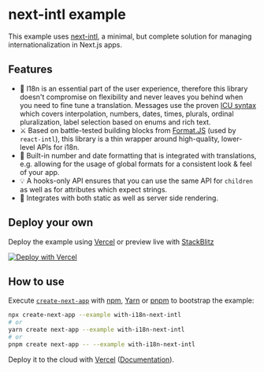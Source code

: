 # next-intl example

This example uses [next-intl](https://github.com/amannn/next-intl), a minimal, but complete solution for managing internationalization in Next.js apps.

## Features

- 🌟 I18n is an essential part of the user experience, therefore this library doesn't compromise on flexibility and never leaves you behind when you need to fine tune a translation. Messages use the proven [ICU syntax](https://formatjs.io/docs/core-concepts/icu-syntax) which covers interpolation, numbers, dates, times, plurals, ordinal pluralization, label selection based on enums and rich text.
- ⚔️ Based on battle-tested building blocks from [Format.JS](https://formatjs.io/) (used by `react-intl`), this library is a thin wrapper around high-quality, lower-level APIs for i18n.
- 💯 Built-in number and date formatting that is integrated with translations, e.g. allowing for the usage of global formats for a consistent look & feel of your app.
- 💡 A hooks-only API ensures that you can use the same API for `children` as well as for attributes which expect strings.
- 🚀 Integrates with both static as well as server side rendering.

## Deploy your own

Deploy the example using [Vercel](https://vercel.com) or preview live with [StackBlitz](https://stackblitz.com/github/vercel/next.js/tree/canary/examples/with-i18n-next-intl)

[![Deploy with Vercel](https://vercel.com/button)](https://vercel.com/import/project?template=https://github.com/vercel/next.js/tree/canary/examples/with-i18n-next-intl)

## How to use

Execute [`create-next-app`](https://github.com/vercel/next.js/tree/canary/packages/create-next-app) with [npm](https://docs.npmjs.com/cli/init), [Yarn](https://yarnpkg.com/lang/en/docs/cli/create/) or [pnpm](https://pnpm.io/) to bootstrap the example:

```bash
npx create-next-app --example with-i18n-next-intl
# or
yarn create next-app --example with-i18n-next-intl
# or
pnpm create next-app -- --example with-i18n-next-intl
```

Deploy it to the cloud with [Vercel](https://vercel.com/import?filter=next.js&utm_source=github&utm_medium=readme&utm_campaign=next-example) ([Documentation](https://nextjs.org/docs/deployment)).
